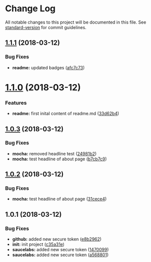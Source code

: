 # Change Log

All notable changes to this project will be documented in this file. See [standard-version](https://github.com/conventional-changelog/standard-version) for commit guidelines.

<a name="1.1.1"></a>
## [1.1.1](https://github.com/StephanGerbeth/vue-boilerplate/compare/v1.1.0...v1.1.1) (2018-03-12)


### Bug Fixes

* **readme:** updated badges ([afc7c73](https://github.com/StephanGerbeth/vue-boilerplate/commit/afc7c73))



<a name="1.1.0"></a>
# [1.1.0](https://github.com/StephanGerbeth/vue-boilerplate/compare/v1.0.3...v1.1.0) (2018-03-12)


### Features

* **readme:** first inital content of readme.md ([33d62b4](https://github.com/StephanGerbeth/vue-boilerplate/commit/33d62b4))



<a name="1.0.3"></a>
## [1.0.3](https://github.com/StephanGerbeth/vue-boilerplate/compare/v1.0.2...v1.0.3) (2018-03-12)


### Bug Fixes

* **mocha:** removed headline test ([24981b2](https://github.com/StephanGerbeth/vue-boilerplate/commit/24981b2))
* **mocha:** test headline of about page ([b7cb7c9](https://github.com/StephanGerbeth/vue-boilerplate/commit/b7cb7c9))



<a name="1.0.2"></a>
## [1.0.2](https://github.com/StephanGerbeth/vue-boilerplate/compare/v1.0.1...v1.0.2) (2018-03-12)


### Bug Fixes

* **mocha:** test headline of about page ([31cece4](https://github.com/StephanGerbeth/vue-boilerplate/commit/31cece4))



<a name="1.0.1"></a>
## 1.0.1 (2018-03-12)


### Bug Fixes

* **github:** added new secure token ([e8b2962](https://github.com/StephanGerbeth/vue-boilerplate/commit/e8b2962))
* **init:** init project ([c35a31e](https://github.com/StephanGerbeth/vue-boilerplate/commit/c35a31e))
* **saucelabs:** added new secure token ([1470099](https://github.com/StephanGerbeth/vue-boilerplate/commit/1470099))
* **saucelabs:** added new secure token ([a568801](https://github.com/StephanGerbeth/vue-boilerplate/commit/a568801))
